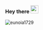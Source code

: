 ### Hey there <img src="https://media.giphy.com/media/hvRJCLFzcasrR4ia7z/giphy.gif" width="25px">
  
<!-- [![GitHub stats](https://github-readme-stats.vercel.app/api?username=eunoia1729&theme=dracula)](https://github.com/eunoia1729/) -->

<!-- [![Top Langs](https://github-readme-stats.vercel.app/api/top-langs/?username=eunoia1729&theme=dracula)](https://github.com/eunoia1729/) -->

<p><img align="center" src="https://github-readme-streak-stats.herokuapp.com/?user=eunoia1729&" alt="eunoia1729" /></p>


